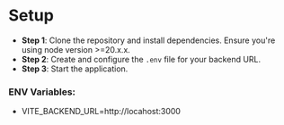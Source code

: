 # Setup

- **Step 1**: Clone the repository and install dependencies. Ensure you're using node version >=20.x.x.
- **Step 2**: Create and configure the `.env` file for your backend URL.
- **Step 3**: Start the application.

### ENV Variables:

- VITE_BACKEND_URL=http://locahost:3000
